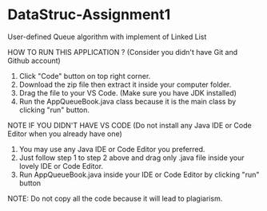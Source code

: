 # DataStruc-Assignment1
User-defined Queue algorithm with implement of Linked List

HOW TO RUN THIS APPLICATION ?
(Consider you didn't have Git and Github account)

1. Click "Code" button on top right corner.
2. Download the zip file then extract it inside your computer folder.
3. Drag the file to your VS Code. (Make sure you have JDK installed)
4. Run the AppQueueBook.java class because it is the main class by clicking "run" button.

NOTE IF YOU DIDN'T HAVE VS CODE
(Do not install any Java IDE or Code Editor when you already have one)

1. You may use any Java IDE or Code Editor you preferred.
2. Just follow step 1 to step 2 above and drag only .java file inside your lovely IDE or Code Editor.
3. Run AppQueueBook.java inside your IDE or Code Editor by clicking "run" button

NOTE: Do not copy all the code because it will lead to plagiarism.
